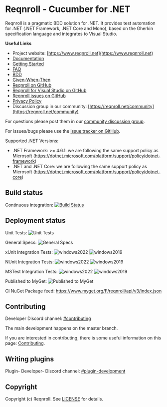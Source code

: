 # Reqnroll - Cucumber for .NET

Reqnroll is a pragmatic BDD solution for .NET. It provides test automation for .NET (.NET Framework, .NET Core and Mono), based on the Gherkin specification language and integrates to Visual Studio.


**Useful Links**
- Project website: [https://www.reqnroll.net](https://www.reqnroll.net)
- [Documentation](https://reqnroll.net/documentation/)
- [Getting Started](https://reqnroll.net/getting-started/)
- [FAQ](https://docs.reqnroll.net/en/latest/faqs.html)
- [BDD](https://reqnroll.net/learn/bdd/)
- [Given-When-Then](https://reqnroll.net/learn/given-when-then-with-style/)
- [Reqnroll on GitHub](https://github.com/reqnroll/Reqnroll)
- [Reqnroll for Visual Studio on GitHub](https://github.com/reqnroll/Reqnroll.VisualStudio)
- [Reqnroll issues on GitHub](https://github.com/reqnroll/Reqnroll/issues)
- [Privacy Policy](https://reqnroll.net/privacy-policy/)
- Discussion group in our community: [https://reqnroll.net/community](https://reqnroll.net/community) 


For questions please post them in our [community discussion group](https://support.reqnroll.net/hc/en-us/community/topics).

For issues/bugs please use the [issue tracker on GitHub](https://github.com/reqnroll/Reqnroll/issues).

Supported .NET Versions:

- .NET Framework: >= 4.6.1: we are following the same support policy as Microsoft (<https://dotnet.microsoft.com/platform/support/policy/dotnet-framework>)
- .NET and .NET Core: we are following the same support policy as Microsoft (<https://dotnet.microsoft.com/platform/support/policy/dotnet-core>)

## Build status
Continuous integration: [![Build Status](https://dev.azure.com/reqnroll/Reqnroll/_apis/build/status/Reqnroll.CI?branchName=master)](https://dev.azure.com/reqnroll/Reqnroll/_build/latest?definitionId=2&branchName=master)

## Deployment status

Unit Tests: ![Unit Tests](https://vsrm.dev.azure.com/reqnroll/_apis/public/Release/badge/4d755a95-f4b3-45f5-abb5-aeccc2b85d15/1/1)

General Specs: ![General Specs](https://vsrm.dev.azure.com/reqnroll/_apis/public/Release/badge/4d755a95-f4b3-45f5-abb5-aeccc2b85d15/1/76)

xUnit Integration Tests: ![windows2022](https://vsrm.dev.azure.com/reqnroll/_apis/public/Release/badge/4d755a95-f4b3-45f5-abb5-aeccc2b85d15/1/71) ![windows2019](https://vsrm.dev.azure.com/reqnroll/_apis/public/Release/badge/4d755a95-f4b3-45f5-abb5-aeccc2b85d15/1/73)

NUnit Integration Tests: ![windows2022](https://vsrm.dev.azure.com/reqnroll/_apis/public/Release/badge/4d755a95-f4b3-45f5-abb5-aeccc2b85d15/1/77) ![windows2019](https://vsrm.dev.azure.com/reqnroll/_apis/public/Release/badge/4d755a95-f4b3-45f5-abb5-aeccc2b85d15/1/74)

MSTest Integration Tests: ![windows2022](https://vsrm.dev.azure.com/reqnroll/_apis/public/Release/badge/4d755a95-f4b3-45f5-abb5-aeccc2b85d15/1/78) ![windows2019](https://vsrm.dev.azure.com/reqnroll/_apis/public/Release/badge/4d755a95-f4b3-45f5-abb5-aeccc2b85d15/1/75)

Published to MyGet: ![Published to MyGet](https://reqnroll.vsrm.visualstudio.com/_apis/public/Release/badge/4d755a95-f4b3-45f5-abb5-aeccc2b85d15/1/5)

CI NuGet Package feed: https://www.myget.org/F/reqnroll/api/v3/index.json

## Contributing

Developer Discord channel:
[#contributing](https://go.reqnroll.net/join-contributing-on-discord)

The main development happens on the master branch.

If you are interested in contributing, there is some useful information on this page: [Contributing](https://github.com/reqnroll/Reqnroll/blob/master/CONTRIBUTING.md).

## Writing plugins 

Plugin- Developer- Discord channel: [#plugin-development](https://go.reqnroll.net/join-plugin-development-on-discord)

## Copyright

Copyright (c) Reqnroll. See [LICENSE](https://go.reqnroll.net/license) for details.
